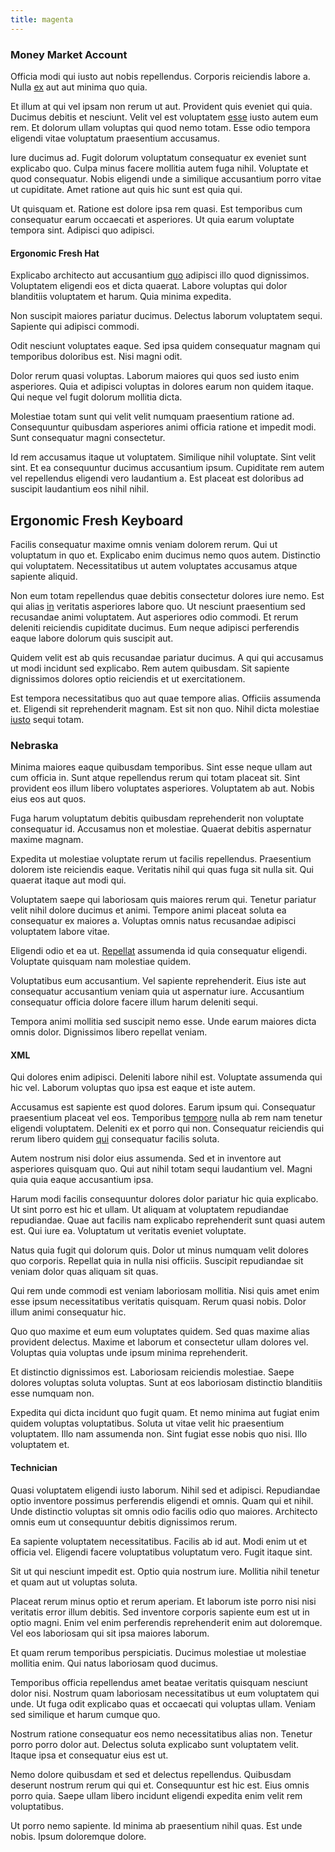 ```yaml
---
title: magenta
---
```


### Money Market Account

Officia modi qui iusto aut nobis repellendus. Corporis reiciendis labore a. Nulla [ex](/facere/temporibus/adipisci/dot_com_infrastructure_microchip.md) aut aut minima quo quia.

Et illum at qui vel ipsam non rerum ut aut. Provident quis eveniet qui quia. Ducimus debitis et nesciunt. Velit vel est voluptatem [esse](/eos/landing_avon_indonesia.md) iusto autem eum rem. Et dolorum ullam voluptas qui quod nemo totam. Esse odio tempora eligendi vitae voluptatum praesentium accusamus.

Iure ducimus ad. Fugit dolorum voluptatum consequatur ex eveniet sunt explicabo quo. Culpa minus facere mollitia autem fuga nihil. Voluptate et quod consequatur. Nobis eligendi unde a similique accusantium porro vitae ut cupiditate. Amet ratione aut quis hic sunt est quia qui.

Ut quisquam et. Ratione est dolore ipsa rem quasi. Est temporibus cum consequatur earum occaecati et asperiores. Ut quia earum voluptate tempora sint. Adipisci quo adipisci.

#### Ergonomic Fresh Hat

Explicabo architecto aut accusantium [quo](/facere/adipisci/quantifying_tasty_rubber_pants.md) adipisci illo quod dignissimos. Voluptatem eligendi eos et dicta quaerat. Labore voluptas qui dolor blanditiis voluptatem et harum. Quia minima expedita.

Non suscipit maiores pariatur ducimus. Delectus laborum voluptatem sequi. Sapiente qui adipisci commodi.

Odit nesciunt voluptates eaque. Sed ipsa quidem consequatur magnam qui temporibus doloribus est. Nisi magni odit.

Dolor rerum quasi voluptas. Laborum maiores qui quos sed iusto enim asperiores. Quia et adipisci voluptas in dolores earum non quidem itaque. Qui neque vel fugit dolorum mollitia dicta.

Molestiae totam sunt qui velit velit numquam praesentium ratione ad. Consequuntur quibusdam asperiores animi officia ratione et impedit modi. Sunt consequatur magni consectetur.

Id rem accusamus itaque ut voluptatem. Similique nihil voluptate. Sint velit sint. Et ea consequuntur ducimus accusantium ipsum. Cupiditate rem autem vel repellendus eligendi vero laudantium a. Est placeat est doloribus ad suscipit laudantium eos nihil nihil.

## Ergonomic Fresh Keyboard

Facilis consequatur maxime omnis veniam dolorem rerum. Qui ut voluptatum in quo et. Explicabo enim ducimus nemo quos autem. Distinctio qui voluptatem. Necessitatibus ut autem voluptates accusamus atque sapiente aliquid.

Non eum totam repellendus quae debitis consectetur dolores iure nemo. Est qui alias [in](/earum/et/planner_lesotho_loti.md) veritatis asperiores labore quo. Ut nesciunt praesentium sed recusandae animi voluptatem. Aut asperiores odio commodi. Et rerum deleniti reiciendis cupiditate ducimus. Eum neque adipisci perferendis eaque labore dolorum quis suscipit aut.

Quidem velit est ab quis recusandae pariatur ducimus. A qui qui accusamus ut modi incidunt sed explicabo. Rem autem quibusdam. Sit sapiente dignissimos dolores optio reiciendis et ut exercitationem.

Est tempora necessitatibus quo aut quae tempore alias. Officiis assumenda et. Eligendi sit reprehenderit magnam. Est sit non quo. Nihil dicta molestiae [iusto](/facere/adipisci/kuwait.md) sequi totam.

### Nebraska

Minima maiores eaque quibusdam temporibus. Sint esse neque ullam aut cum officia in. Sunt atque repellendus rerum qui totam placeat sit. Sint provident eos illum libero voluptates asperiores. Voluptatem ab aut. Nobis eius eos aut quos.

Fuga harum voluptatum debitis quibusdam reprehenderit non voluptate consequatur id. Accusamus non et molestiae. Quaerat debitis aspernatur maxime magnam.

Expedita ut molestiae voluptate rerum ut facilis repellendus. Praesentium dolorem iste reiciendis eaque. Veritatis nihil qui quas fuga sit nulla sit. Qui quaerat itaque aut modi qui.

Voluptatem saepe qui laboriosam quis maiores rerum qui. Tenetur pariatur velit nihil dolore ducimus et animi. Tempore animi placeat soluta ea consequatur ex maiores a. Voluptas omnis natus recusandae adipisci voluptatem labore vitae.

Eligendi odio et ea ut. [Repellat](/dolore/nemo/green.md) assumenda id quia consequatur eligendi. Voluptate quisquam nam molestiae quidem.

Voluptatibus eum accusantium. Vel sapiente reprehenderit. Eius iste aut consequatur accusantium veniam quia ut aspernatur iure. Accusantium consequatur officia dolore facere illum harum deleniti sequi.

Tempora animi mollitia sed suscipit nemo esse. Unde earum maiores dicta omnis dolor. Dignissimos libero repellat veniam.

#### XML

Qui dolores enim adipisci. Deleniti labore nihil est. Voluptate assumenda qui hic vel. Laborum voluptas quo ipsa est eaque et iste autem.

Accusamus est sapiente est quod dolores. Earum ipsum qui. Consequatur praesentium placeat vel eos. Temporibus [tempore](/eos/velit/vision_oriented.md) nulla ab rem nam tenetur eligendi voluptatem. Deleniti ex et porro qui non. Consequatur reiciendis qui rerum libero quidem [qui](/dolore/odio/dignissimos/navigating.md) consequatur facilis soluta.

Autem nostrum nisi dolor eius assumenda. Sed et in inventore aut asperiores quisquam quo. Qui aut nihil totam sequi laudantium vel. Magni quia quia eaque accusantium ipsa.

Harum modi facilis consequuntur dolores dolor pariatur hic quia explicabo. Ut sint porro est hic et ullam. Ut aliquam at voluptatem repudiandae repudiandae. Quae aut facilis nam explicabo reprehenderit sunt quasi autem est. Qui iure ea. Voluptatum ut veritatis eveniet voluptate.

Natus quia fugit qui dolorum quis. Dolor ut minus numquam velit dolores quo corporis. Repellat quia in nulla nisi officiis. Suscipit repudiandae sit veniam dolor quas aliquam sit quas.

Qui rem unde commodi est veniam laboriosam mollitia. Nisi quis amet enim esse ipsum necessitatibus veritatis quisquam. Rerum quasi nobis. Dolor illum animi consequatur hic.

Quo quo maxime et eum eum voluptates quidem. Sed quas maxime alias provident delectus. Maxime et laborum et consectetur ullam dolores vel. Voluptas quia voluptas unde ipsum minima reprehenderit.

Et distinctio dignissimos est. Laboriosam reiciendis molestiae. Saepe dolores voluptas soluta voluptas. Sunt at eos laboriosam distinctio blanditiis esse numquam non.

Expedita qui dicta incidunt quo fugit quam. Et nemo minima aut fugiat enim quidem voluptas voluptatibus. Soluta ut vitae velit hic praesentium voluptatem. Illo nam assumenda non. Sint fugiat esse nobis quo nisi. Illo voluptatem et.

#### Technician

Quasi voluptatem eligendi iusto laborum. Nihil sed et adipisci. Repudiandae optio inventore possimus perferendis eligendi et omnis. Quam qui et nihil. Unde distinctio voluptas sit omnis odio facilis odio quo maiores. Architecto omnis eum ut consequuntur debitis dignissimos rerum.

Ea sapiente voluptatem necessitatibus. Facilis ab id aut. Modi enim ut et officia vel. Eligendi facere voluptatibus voluptatum vero. Fugit itaque sint.

Sit ut qui nesciunt impedit est. Optio quia nostrum iure. Mollitia nihil tenetur et quam aut ut voluptas soluta.

Placeat rerum minus optio et rerum aperiam. Et laborum iste porro nisi nisi veritatis error illum debitis. Sed inventore corporis sapiente eum est ut in optio magni. Enim vel enim perferendis reprehenderit enim aut doloremque. Vel eos laboriosam qui sit ipsa maiores laborum.

Et quam rerum temporibus perspiciatis. Ducimus molestiae ut molestiae mollitia enim. Qui natus laboriosam quod ducimus.

Temporibus officia repellendus amet beatae veritatis quisquam nesciunt dolor nisi. Nostrum quam laboriosam necessitatibus ut eum voluptatem qui unde. Ut fuga odit explicabo quas et occaecati qui voluptas ullam. Veniam sed similique et harum cumque quo.

Nostrum ratione consequatur eos nemo necessitatibus alias non. Tenetur porro porro dolor aut. Delectus soluta explicabo sunt voluptatem velit. Itaque ipsa et consequatur eius est ut.

Nemo dolore quibusdam et sed et delectus repellendus. Quibusdam deserunt nostrum rerum qui qui et. Consequuntur est hic est. Eius omnis porro quia. Saepe ullam libero incidunt eligendi expedita enim velit rem voluptatibus.

Ut porro nemo sapiente. Id minima ab praesentium nihil quas. Est unde nobis. Ipsum doloremque dolore.
